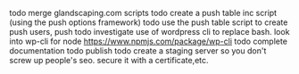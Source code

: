 

todo merge glandscaping.com scripts
todo create a push table inc script (using the push options framework) 
todo use the push table script to create push users, push 
todo investigate use of wordpress cli to replace bash. look into wp-cli for node https://www.npmjs.com/package/wp-cli
todo complete documentation
todo publish
todo create a staging server so you don't screw up people's seo. secure it with a certificate,etc.


